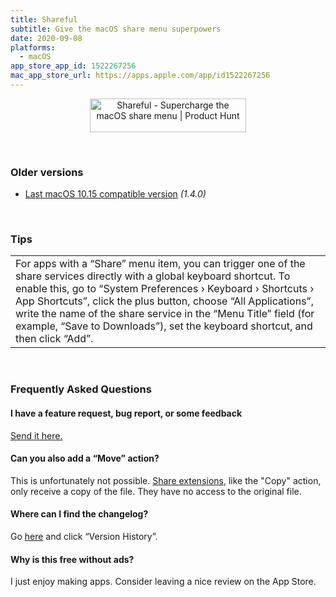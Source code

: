 ```yaml
---
title: Shareful
subtitle: Give the macOS share menu superpowers
date: 2020-09-08
platforms:
  - macOS
app_store_app_id: 1522267256
mac_app_store_url: https://apps.apple.com/app/id1522267256
---
```


<a align="center" style="display:block" href="https://www.producthunt.com/posts/shareful?utm_source=badge-featured&utm_medium=badge&utm_souce=badge-shareful" target="_blank"><img src="https://api.producthunt.com/widgets/embed-image/v1/featured.svg?post_id=282336&theme=light" alt="Shareful - Supercharge the macOS share menu | Product Hunt" style="width: 250px; height: 54px;" width="250" height="54"/></a>

<br>

### Older versions

- [Last macOS 10.15 compatible version](https://github.com/sindresorhus/meta/files/7119520/Shareful.1.4.0.-.macOS.10.15.zip) *(1.4.0)*

<br>

<h3 id="tips">Tips</h3>
<table>
	<tr>
		<td>
			For apps with a “Share” menu item, you can trigger one of the share services directly with a global keyboard shortcut. To enable this, go to “System Preferences › Keyboard › Shortcuts › App Shortcuts”, click the plus button, choose “All Applications”, write the name of the share service in the “Menu Title” field (for example, “Save to Downloads”), set the keyboard shortcut, and then click “Add”.
		</td>
	</tr>
</table>

<br>

<h3 id="faq">Frequently Asked Questions</h3>

#### I have a feature request, bug report, or some feedback

[Send it here.](https://sindresorhus.com/feedback/?product=Shareful&referrer=Website-FAQ)

#### Can you also add a “Move” action?

This is unfortunately not possible. [Share extensions](https://developer.apple.com/design/human-interface-guidelines/macos/extensions/share-extensions/), like the "Copy" action, only receive a copy of the file. They have no access to the original file.

#### Where can I find the changelog?

Go [here](https://apps.apple.com/app/id1522267256) and click “Version History”.

#### Why is this free without ads?

I just enjoy making apps. Consider leaving a nice review on the App Store.
